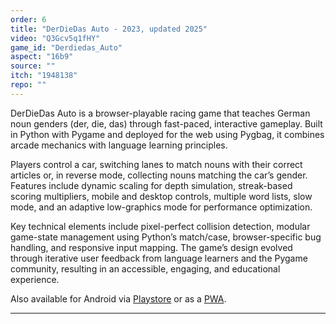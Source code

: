 ```yaml
---
order: 6
title: "DerDieDas Auto - 2023, updated 2025"
video: "Q3Gcv5q1fHY"
game_id: "Derdiedas_Auto"
aspect: "16b9"
source: ""
itch: "1948138"
repo: ""
---
```

DerDieDas Auto is a browser-playable racing game that teaches German noun genders (der, die, das) through fast-paced, interactive gameplay. Built in Python with Pygame and deployed for the web using Pygbag, it combines arcade mechanics with language learning principles.

Players control a car, switching lanes to match nouns with their correct articles or, in reverse mode, collecting nouns matching the car’s gender. Features include dynamic scaling for depth simulation, streak-based scoring multipliers, mobile and desktop controls, multiple word lists, slow mode, and an adaptive low-graphics mode for performance optimization.

Key technical elements include pixel-perfect collision detection, modular game-state management using Python’s match/case, browser-specific bug handling, and responsive input mapping. The game’s design evolved through iterative user feedback from language learners and the Pygame community, resulting in an accessible, engaging, and educational experience.

Also available for Android via [Playstore](https://play.google.com/store/apps/details?id=org.finfet.dddauto) or as a [PWA](https://finfetchannel.github.io/Derdiedas_Auto/).

 <!--
 ![Screenshot of DerDieDas Auto](images/finfet.png)

You can also find more info on  
[my Itch.io page](https://finfetchannel.itch.io/).
-->

---
